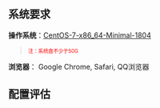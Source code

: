 ## 系统要求
**操作系统**：[CentOS-7-x86_64-Minimal-1804](http://archive.kernel.org/centos-vault/7.5.1804/isos/x86_64/CentOS-7-x86_64-Minimal-1804.iso) 
><font color="red" size="1">注：系统盘不少于50G</font>

**浏览器**： Google Chrome, Safari, QQ浏览器

## 配置评估
